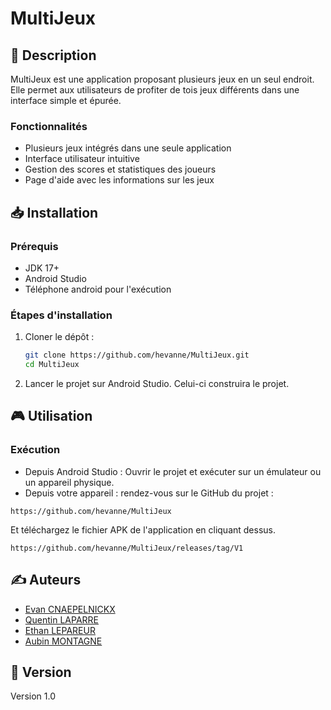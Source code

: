 # MultiJeux

## 📜 Description
MultiJeux est une application proposant plusieurs jeux en un seul endroit. Elle permet aux utilisateurs de profiter de tois jeux différents dans une interface simple et épurée.

### Fonctionnalités
- Plusieurs jeux intégrés dans une seule application
- Interface utilisateur intuitive
- Gestion des scores et statistiques des joueurs
- Page d'aide avec les informations sur les jeux

## 📥 Installation
### Prérequis
- JDK 17+
- Android Studio
- Téléphone android pour l'exécution

### Étapes d'installation
1. Cloner le dépôt :
   ```sh
   git clone https://github.com/hevanne/MultiJeux.git
   cd MultiJeux
   ```
2. Lancer le projet sur Android Studio. Celui-ci construira le projet.

## 🎮 Utilisation
### Exécution
- Depuis Android Studio : Ouvrir le projet et exécuter sur un émulateur ou un appareil physique.
- Depuis votre appareil : rendez-vous sur le GitHub du projet :
```
https://github.com/hevanne/MultiJeux
```
Et téléchargez le fichier APK de l'application en cliquant dessus.
```
https://github.com/hevanne/MultiJeux/releases/tag/V1
```

## ✍️ Auteurs
- [Evan CNAEPELNICKX](https://github.com/hevanne)
- [Quentin LAPARRE](https://github.com/QuentinnL)
- [Ethan LEPAREUR](https://github.com/Tatanelprr)
- [Aubin MONTAGNE](https://github.com/AubinMontagne)

## 🔖 Version
Version 1.0
